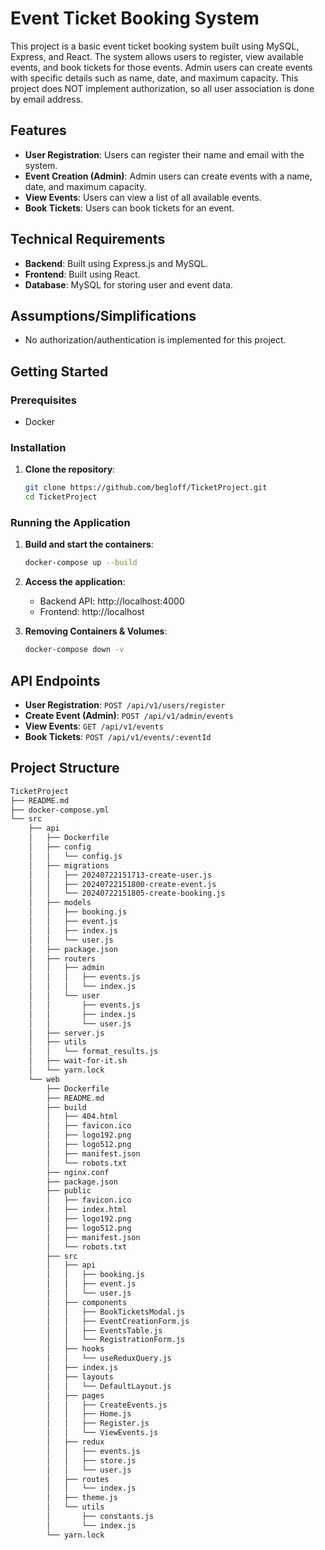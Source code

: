 # Event Ticket Booking System

This project is a basic event ticket booking system built using MySQL, Express, and React. The system allows users to register, view available events, and book tickets for those events. Admin users can create events with specific details such as name, date, and maximum capacity. This project does NOT implement authorization, so all user association is done by email
address.

## Features

- **User Registration**: Users can register their name and email with the system.
- **Event Creation (Admin)**: Admin users can create events with a name, date, and maximum capacity.
- **View Events**: Users can view a list of all available events.
- **Book Tickets**: Users can book tickets for an event.

## Technical Requirements

- **Backend**: Built using Express.js and MySQL.
- **Frontend**: Built using React.
- **Database**: MySQL for storing user and event data.

## Assumptions/Simplifications

- No authorization/authentication is implemented for this project.

## Getting Started

### Prerequisites

- Docker

### Installation

1. **Clone the repository**:

   ```sh
   git clone https://github.com/begloff/TicketProject.git
   cd TicketProject
   ```

### Running the Application

1. **Build and start the containers**:

   ```sh
   docker-compose up --build
   ```

2. **Access the application**:

   - Backend API: http://localhost:4000
   - Frontend: http://localhost

3. **Removing Containers & Volumes**:
   ```sh
   docker-compose down -v
   ```

## API Endpoints

- **User Registration**: `POST /api/v1/users/register`
- **Create Event (Admin)**: `POST /api/v1/admin/events`
- **View Events**: `GET /api/v1/events`
- **Book Tickets**: `POST /api/v1/events/:eventId`

## Project Structure

```bash
TicketProject
├── README.md
├── docker-compose.yml
└── src
    ├── api
    │   ├── Dockerfile
    │   ├── config
    │   │   └── config.js
    │   ├── migrations
    │   │   ├── 20240722151713-create-user.js
    │   │   ├── 20240722151800-create-event.js
    │   │   └── 20240722151805-create-booking.js
    │   ├── models
    │   │   ├── booking.js
    │   │   ├── event.js
    │   │   ├── index.js
    │   │   └── user.js
    │   ├── package.json
    │   ├── routers
    │   │   ├── admin
    │   │   │   ├── events.js
    │   │   │   └── index.js
    │   │   └── user
    │   │       ├── events.js
    │   │       ├── index.js
    │   │       └── user.js
    │   ├── server.js
    │   ├── utils
    │   │   └── format_results.js
    │   ├── wait-for-it.sh
    │   └── yarn.lock
    └── web
        ├── Dockerfile
        ├── README.md
        ├── build
        │   ├── 404.html
        │   ├── favicon.ico
        │   ├── logo192.png
        │   ├── logo512.png
        │   ├── manifest.json
        │   └── robots.txt
        ├── nginx.conf
        ├── package.json
        ├── public
        │   ├── favicon.ico
        │   ├── index.html
        │   ├── logo192.png
        │   ├── logo512.png
        │   ├── manifest.json
        │   └── robots.txt
        ├── src
        │   ├── api
        │   │   ├── booking.js
        │   │   ├── event.js
        │   │   └── user.js
        │   ├── components
        │   │   ├── BookTicketsModal.js
        │   │   ├── EventCreationForm.js
        │   │   ├── EventsTable.js
        │   │   └── RegistrationForm.js
        │   ├── hooks
        │   │   └── useReduxQuery.js
        │   ├── index.js
        │   ├── layouts
        │   │   └── DefaultLayout.js
        │   ├── pages
        │   │   ├── CreateEvents.js
        │   │   ├── Home.js
        │   │   ├── Register.js
        │   │   └── ViewEvents.js
        │   ├── redux
        │   │   ├── events.js
        │   │   ├── store.js
        │   │   └── user.js
        │   ├── routes
        │   │   └── index.js
        │   ├── theme.js
        │   └── utils
        │       ├── constants.js
        │       └── index.js
        └── yarn.lock
```
